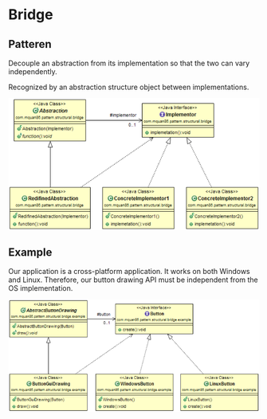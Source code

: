 # Bridge

## Patteren
Decouple an abstraction from its implementation so that the two can vary independently. 

Recognized by an abstraction structure object between implementations.

![](../src/main/resources/com/mquan86/pattern/structural/bridge/BridgeDiagram.png)

## Example
Our application is a cross-platform application. It works on both Windows and Linux. Therefore, our button drawing API must be independent from the OS implementation.

![](../src/main/resources/com/mquan86/pattern/structural/bridge/example/BridgeDiagram.png)